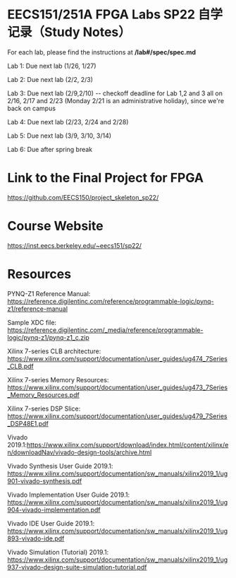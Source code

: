# EECS151/251A FPGA Labs SP22 自学记录（Study Notes）

For each lab, please find the instructions at **/lab#/spec/spec.md**

Lab 1: Due next lab (1/26, 1/27)

Lab 2: Due next lab (2/2, 2/3)

Lab 3: Due next lab (2/9,2/10) -- checkoff deadline for Lab 1,2 and 3 all on 2/16, 2/17 and 2/23 (Monday 2/21 is an administrative holiday), since we're back on campus

Lab 4: Due next lab (2/23, 2/24 and 2/28)

Lab 5: Due next lab (3/9, 3/10, 3/14)

Lab 6: Due after spring break

# Link to the Final Project for FPGA

https://github.com/EECS150/project_skeleton_sp22/

# Course Website

https://inst.eecs.berkeley.edu/~eecs151/sp22/

# Resources

PYNQ-Z1 Reference Manual: https://reference.digilentinc.com/reference/programmable-logic/pynq-z1/reference-manual

Sample XDC file: https://reference.digilentinc.com/_media/reference/programmable-logic/pynq-z1/pynq-z1_c.zip

Xilinx 7-series CLB architecture: https://www.xilinx.com/support/documentation/user_guides/ug474_7Series_CLB.pdf

Xilinx 7-series Memory Resources: https://www.xilinx.com/support/documentation/user_guides/ug473_7Series_Memory_Resources.pdf

Xilinx 7-series DSP Slice: https://www.xilinx.com/support/documentation/user_guides/ug479_7Series_DSP48E1.pdf

Vivado 2019.1:https://www.xilinx.com/support/download/index.html/content/xilinx/en/downloadNav/vivado-design-tools/archive.html

Vivado Synthesis User Guide 2019.1: https://www.xilinx.com/support/documentation/sw_manuals/xilinx2019_1/ug901-vivado-synthesis.pdf

Vivado Implementation User Guide 2019.1: https://www.xilinx.com/support/documentation/sw_manuals/xilinx2019_1/ug904-vivado-implementation.pdf

Vivado IDE User Guide 2019.1: https://www.xilinx.com/support/documentation/sw_manuals/xilinx2019_1/ug893-vivado-ide.pdf

Vivado Simulation (Tutorial) 2019.1: https://www.xilinx.com/support/documentation/sw_manuals/xilinx2019_1/ug937-vivado-design-suite-simulation-tutorial.pdf

